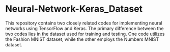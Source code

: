 # Neural-Network-Keras_Dataset
This repository contains two closely related codes for implementing neural networks using TensorFlow and Keras. The primary difference between the two codes lies in the dataset used for training and testing. One code utilizes the Fashion MNIST dataset, while the other employs the Numbers MNIST dataset.
